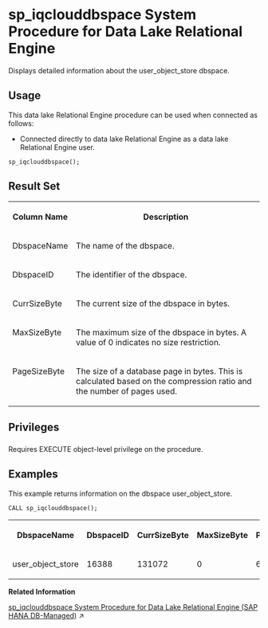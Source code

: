 <!-- loio4ef0219c16ec4f578395e34785797cfe -->

# sp\_iqclouddbspace System Procedure for Data Lake Relational Engine

Displays detailed information about the user\_object\_store dbspace.



<a name="loio4ef0219c16ec4f578395e34785797cfe__section_rpg_3dw_f4b"/>

## Usage

This data lake Relational Engine procedure can be used when connected as follows:

-   Connected directly to data lake Relational Engine as a data lake Relational Engine user.



```
sp_iqclouddbspace();
```



<a name="loio4ef0219c16ec4f578395e34785797cfe__sp_iqclouddbspace_returns1"/>

## Result Set


<table>
<tr>
<th valign="top">

Column Name

</th>
<th valign="top">

Description

</th>
</tr>
<tr>
<td valign="top">

DbspaceName

</td>
<td valign="top">

The name of the dbspace.

</td>
</tr>
<tr>
<td valign="top">

DbspaceID

</td>
<td valign="top">

The identifier of the dbspace.

</td>
</tr>
<tr>
<td valign="top">

CurrSizeByte

</td>
<td valign="top">

The current size of the dbspace in bytes.

</td>
</tr>
<tr>
<td valign="top">

MaxSizeByte

</td>
<td valign="top">

The maximum size of the dbspace in bytes. A value of 0 indicates no size restriction.

</td>
</tr>
<tr>
<td valign="top">

PageSizeByte

</td>
<td valign="top">

The size of a database page in bytes. This is calculated based on the compression ratio and the number of pages used.

</td>
</tr>
</table>



<a name="loio4ef0219c16ec4f578395e34785797cfe__sp_iqclouddbspace_priv1"/>

## Privileges



### 

Requires EXECUTE object-level privilege on the procedure.



<a name="loio4ef0219c16ec4f578395e34785797cfe__sp_iqclouddbspace_example1"/>

## Examples

This example returns information on the dbspace user\_object\_store.

```
CALL sp_iqclouddbspace();
```


<table>
<tr>
<th valign="top">

DbspaceName

</th>
<th valign="top">

DbspaceID

</th>
<th valign="top">

CurrSizeByte

</th>
<th valign="top">

MaxSizeByte

</th>
<th valign="top">

PageSizeByte

</th>
</tr>
<tr>
<td valign="top">

user\_object\_store

</td>
<td valign="top">

16388

</td>
<td valign="top">

131072

</td>
<td valign="top">

0

</td>
<td valign="top">

65536

</td>
</tr>
</table>

**Related Information**  


[sp_iqclouddbspace System Procedure for Data Lake Relational Engine (SAP HANA DB-Managed)](https://help.sap.com/viewer/a898e08b84f21015969fa437e89860c8/2023_4_QRC/en-US/4240c9a98ce04c2cb85a37ada268acb4.html "Displays detailed information about the user_object_store dbspace.") :arrow_upper_right:

